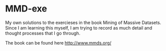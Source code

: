 # MMD-exe
My own solutions to the exercieses in the book Mining of Massive Datasets. Since I am learning this myself, I am trying to record as much detail and thought processes that I go through. 

The book can be found here http://www.mmds.org/
